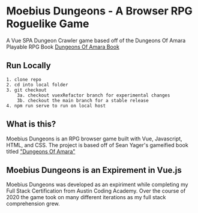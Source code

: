 # Moebius Dungeons - A Browser RPG Roguelike Game

A Vue SPA Dungeon Crawler game based off of the Dungeons Of Amara Playable RPG Book
[Dungeons Of Amara Book](https://gum.co/CsdPh)

## Run Locally
```
1. clone repo
2. cd into local folder
3. git checkout 
    3a. checkout vuexRefactor branch for experimental changes
    3b. checkout the main branch for a stable release
4. npm run serve to run on local host
```

## What is this?
Moebius Dungeons is an RPG browser game built with Vue, Javascript, HTML, and CSS.
The project is based off of Sean Yager's gameified book titled ["Dungeons Of Amara"](https://gum.co/CsdPh)

## Moebius Dungeons is an Expirement in Vue.js 
Moebius Dungeons was developed as an expiriment while completing my Full Stack Certification from Austin Coding Academy. Over the course of 2020 the game took on many different iterations as my full stack comprehension grew. 